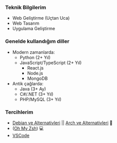 ### Teknik Bilgilerim

- Web Geliştirme (Uçtan Uca)
- Web Tasarım
- Uygulama Geliştirme

### Genelde kullandığım diller

- Modern zamanlarda:
  - Python (2+ Yıl)
  - JavaScript/TypeScript (2+ Yıl)
    - React.js
    - Node.js
    - MongoDB
- Antik çağlarda:
  - Java (3+ Ay)
  - C#/.NET (3+ Yıl)
  - PHP/MySQL (3+ Yıl)

### Tercihlerim

- [Debian ve Alternativleri](https://www.debian.org/) || [Arch ve Alternativleri](https://archlinux.org/) 🐧
- ([Oh My Zsh](https://ohmyz.sh/)) 💻
- [VSCode](https://code.visualstudio.com/)
